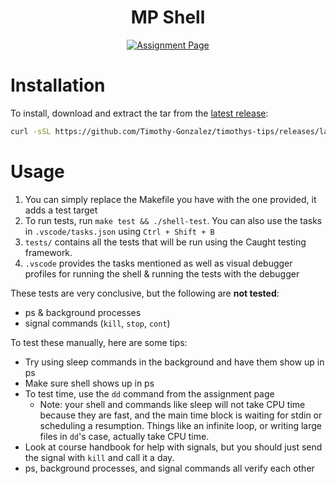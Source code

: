 <div align = center>

# MP Shell

[![Assignment Page](https://img.shields.io/badge/Assignment-shell-yellow?style=for-the-badge)](https://cs341.cs.illinois.edu/assignments/shell.html)

</div>

# Installation

To install, download and extract the tar from the [latest release](https://github.com/Timothy-Gonzalez/timothys-tips/releases/latest):

```sh
curl -sSL https://github.com/Timothy-Gonzalez/timothys-tips/releases/latest/download/cs341-mp-shell.tar | tar -xv
```

# Usage

1. You can simply replace the Makefile you have with the one provided, it adds a test target
2. To run tests, run `make test && ./shell-test`. You can also use the tasks in `.vscode/tasks.json` using `Ctrl + Shift + B`
3. `tests/` contains all the tests that will be run using the Caught testing framework.
4. `.vscode` provides the tasks mentioned as well as visual debugger profiles for running the shell & running the tests with the debugger

These tests are very conclusive, but the following are **not tested**:

- ps & background processes
- signal commands (`kill`, `stop`, `cont`)

To test these manually, here are some tips:

- Try using sleep commands in the background and have them show up in ps
- Make sure shell shows up in ps
- To test time, use the `dd` command from the assignment page
  - Note: your shell and commands like sleep will not take CPU time because they are fast,
    and the main time block is waiting for stdin or scheduling a resumption.
    Things like an infinite loop, or writing large files in `dd`'s case, actually take CPU time.
- Look at course handbook for help with signals, but you should just send the signal with `kill` and call it a day.
- ps, background processes, and signal commands all verify each other
